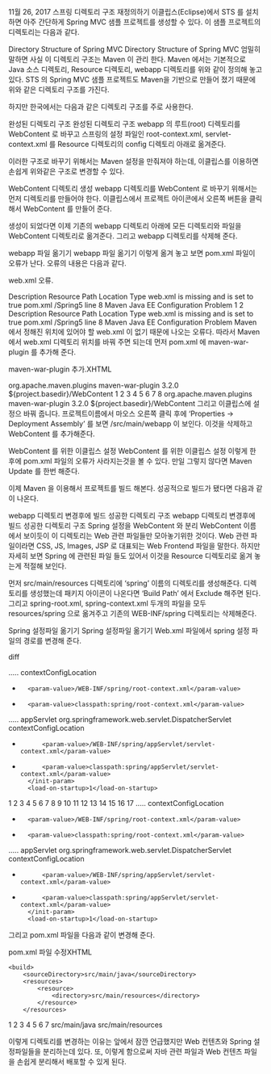 11월 26, 2017
스프링 디렉토리 구조 재정의하기
이클립스(Eclipse)에서 STS 를 설치하면 아주 간단하게 Spring MVC 샘플 프로젝트를 생성할 수 있다. 이 샘플 프로젝트의 디렉토리는 다음과 같다.

Directory Structure of Spring MVC
Directory Structure of Spring MVC
엄밀히 말하면 사실 이 디렉토리 구조는 Maven 이 관리 한다. Maven 에서는 기본적으로 Java 소스 디렉토리, Resource 디렉토리, webapp 디렉토리를 위와  같이 정의해 놓고 있다. STS 의 Spring MVC 샘플 프로젝트도 Maven을 기반으로 만들어 졌기 때문에 위와 같은 디렉토리 구조를 가진다.

하지만 한국에서는 다음과 같은 디렉토리 구조를 주로  사용한다.

완성된 디렉토리 구조
완성된 디렉토리 구조
webapp 의 루트(root) 디렉토리를 WebContent 로 바꾸고 스프링의 설정 파일인 root-context.xml, servlet-context.xml 를 Resource 디렉토리의 config 디렉토리 아래로 옮겨준다.

이러한 구조로 바꾸기 위해서는 Maven 설정을 만줘져야 하는데, 이클립스를 이용하면 손쉽게 위와같은 구조로 변경할 수 있다.

WebContent 디렉토리 생성
webapp 디렉토리를 WebContent 로 바꾸기 위해서는 먼저 디렉토리를 만들어야 한다. 이클립스에서 프로젝트 아이콘에서 오른쪽 버튼을 클릭해서 WebContent 를 만들어 준다.

생성이 되었다면 이제 기존의 webapp 디렉토리 아래에 모든 디렉토리와 파일을 WebContent 디렉토리로 옮겨준다. 그리고 webapp 디렉토리를 삭제해 준다.

webapp 파일 옮기기
webapp 파일 옮기기
이렇게 옮겨 놓고 보면 pom.xml 파일이 오류가 난다. 오류의 내용은 다음과 같다.

web.xml 오류.

Description	Resource	Path	Location	Type
web.xml is missing and <failOnMissingWebXml> is set to true	pom.xml	/Spring5	line 8	Maven Java EE Configuration Problem
1
2
Description	Resource	Path	Location	Type
web.xml is missing and <failOnMissingWebXml> is set to true	pom.xml	/Spring5	line 8	Maven Java EE Configuration Problem
Maven 에서 정해진 위치에 있어야 할 web.xml 이 없기 때문에 나오는 오류다. 따라서 Maven 에서 web.xml 디렉토리 위치를 바꿔 주면 되는데 먼저 pom.xml 에 maven-war-plugin 를 추가해 준다.

maven-war-plugin 추가.XHTML

<plugin>
	<groupId>org.apache.maven.plugins</groupId>
	<artifactId>maven-war-plugin</artifactId>
	<version>3.2.0</version>
	<configuration>
		<warSourceDirectory>${project.basedir}/WebContent</warSourceDirectory>
	</configuration>
</plugin>
1
2
3
4
5
6
7
8
<plugin>
	<groupId>org.apache.maven.plugins</groupId>
	<artifactId>maven-war-plugin</artifactId>
	<version>3.2.0</version>
	<configuration>
		<warSourceDirectory>${project.basedir}/WebContent</warSourceDirectory>
	</configuration>
</plugin>
그리고 이클립스에 설정으 바꿔 줍니다. 프로젝트이름에서 마오스 오른쪽 클릭 후에 ‘Properties -> Deployment Assembly’ 를 보면 /src/main/webapp 이 보인다. 이것을 삭제하고 WebContent 를 추가해준다.

WebContent 를 위한 이클립스 설정
WebContent 를 위한 이클립스 설정
이렇게 한 후에 pom.xml 파일의 오류가 사라지는것을 볼 수 있다. 만일 그렇지 않다면 Maven Update 를 한번 해준다.

이제 Maven 을 이용해서 프로젝트를 빌드 해본다. 성공적으로 빌드가 됐다면 다음과 같이 나온다.

webapp 디렉토리 변경후에 빌드 성공한 디렉토리 구조
webapp 디렉토리 변경후에 빌드 성공한 디렉토리 구조
Spring 설정을 WebContent 와 분리
WebContent 이름에서 보이듯이 이 디렉토리는 Web 관련 파일들만 모아놓기위한 것이다. Web 관련 파일이라면 CSS, JS, Images, JSP 로 대표되는 Web Frontend 파일을 말한다. 하지만 자세히 보면 Spring 에 관련된 파일 들도 있어서 이것을 Resource 디렉토리로 옮겨 놓는게 적절해 보인다.

먼저 src/main/resources 디렉토리에 ‘spring’ 이름의 디렉토리를 생성해준다. 디렉토리를 생성했는데 패키지 아이콘이 나온다면 ‘Build Path’ 에서 Exclude 해주면 된다. 그리고 spring-root.xml, spring-context.xml 두개의 파일을 모두 resources/spring 으로 옮겨주고 기존의 WEB-INF/spring 디렉토리는 삭제해준다.

Spring 설정파일 옮기기
Spring 설정파일 옮기기
Web.xml 파일에서 spring 설정 파일의 경로를 변경해 준다.

diff

.....
	<context-param>
		<param-name>contextConfigLocation</param-name>
-		<param-value>/WEB-INF/spring/root-context.xml</param-value>
+		<param-value>classpath:spring/root-context.xml</param-value>
	</context-param>
.....
	<servlet>
		<servlet-name>appServlet</servlet-name>
		<servlet-class>org.springframework.web.servlet.DispatcherServlet</servlet-class>
		<init-param>
			<param-name>contextConfigLocation</param-name>
-			<param-value>/WEB-INF/spring/appServlet/servlet-context.xml</param-value>
+			<param-value>classpath:spring/appServlet/servlet-context.xml</param-value>
		</init-param>
		<load-on-startup>1</load-on-startup>
	</servlet>
1
2
3
4
5
6
7
8
9
10
11
12
13
14
15
16
17
.....
	<context-param>
		<param-name>contextConfigLocation</param-name>
-		<param-value>/WEB-INF/spring/root-context.xml</param-value>
+		<param-value>classpath:spring/root-context.xml</param-value>
	</context-param>
.....
	<servlet>
		<servlet-name>appServlet</servlet-name>
		<servlet-class>org.springframework.web.servlet.DispatcherServlet</servlet-class>
		<init-param>
			<param-name>contextConfigLocation</param-name>
-			<param-value>/WEB-INF/spring/appServlet/servlet-context.xml</param-value>
+			<param-value>classpath:spring/appServlet/servlet-context.xml</param-value>
		</init-param>
		<load-on-startup>1</load-on-startup>
	</servlet>
그리고 pom.xml 파일을 다음과 같이 변경해 준다.

pom.xml 파일 수정XHTML

    <build>
		<sourceDirectory>src/main/java</sourceDirectory>
		<resources>
			<resource>
				<directory>src/main/resources</directory>
			</resource>
		</resources>
1
2
3
4
5
6
7
    <build>
		<sourceDirectory>src/main/java</sourceDirectory>
		<resources>
			<resource>
				<directory>src/main/resources</directory>
			</resource>
		</resources>
 

이렇게 디렉토리를 변경하는 이유는 앞에서 잠깐 언급했지만 Web 컨텐츠와 Spring 설정파일들을 분리하는데 있다. 또, 이렇게 함으로써 자바 관련 파일과 Web 컨텐츠 파일을 손쉽게 분리해서 배포할 수 있게 된다.

